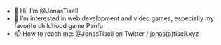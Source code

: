 - 👋 Hi, I’m @JonasTisell
- 👀 I’m interested in web development and video games, especially my favorite childhood game Panfu
- 📫 How to reach me: @JonasTisell on Twitter / jonas(a)tisell.xyz

<!---
JonasTisell/JonasTisell is a ✨ special ✨ repository because its `README.md` (this file) appears on your GitHub profile.
You can click the Preview link to take a look at your changes.
--->
